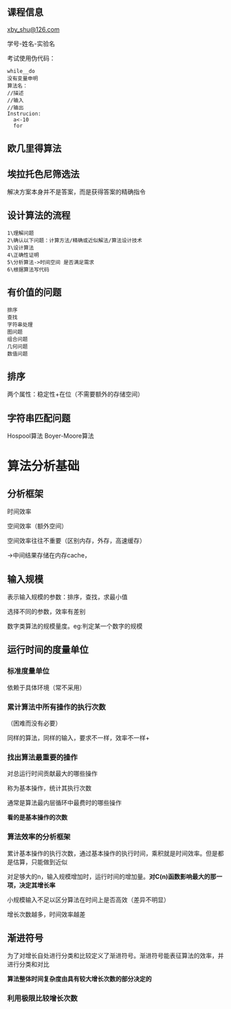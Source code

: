 ## 课程信息
xby_shu@126.com

学号-姓名-实验名

考试使用伪代码：
```
while__do 
没有变量申明
算法名：
//描述
//输入
//输出
Instrucion:
  a<-10
  for 
 ```
 
 ## 欧几里得算法
 
 ## 埃拉托色尼筛选法
 
 解决方案本身并不是答案，而是获得答案的精确指令
 
 ## 设计算法的流程
 ```
 1\理解问题
 2\确认以下问题：计算方法/精确或近似解法/算法设计技术
 3\设计算法
 4\正确性证明
 5\分析算法->时间空间 是否满足需求
 6\根据算法写代码
 ```
 
 ## 有价值的问题
 ```
 排序
 查找
 字符串处理
 图问题
 组合问题
 几何问题
 数值问题
 ```

## 排序
两个属性：稳定性+在位（不需要额外的存储空间）


## 字符串匹配问题
Hospool算法
Boyer-Moore算法

# 算法分析基础
## 分析框架
时间效率

空间效率（额外空间）

空间效率往往不重要（区别内存，外存，高速缓存）

->中间结果存储在内存cache，

## 输入规模
表示输入规模的参数：排序，查找，求最小值

选择不同的参数，效率有差别

数字类算法的规模量度。eg:判定某一个数字的规模

## 运行时间的度量单位
### 标准度量单位
依赖于具体环境（常不采用）

### 累计算法中所有操作的执行次数
（困难而没有必要）

同样的算法，同样的输入，要求不一样，效率不一样+

### 找出算法最重要的操作
对总运行时间贡献最大的哪些操作

称为基本操作，统计其执行次数

通常是算法最内层循环中最费时的哪些操作

**看的是基本操作的次数**

### 算法效率的分析框架
累计基本操作的执行次数，通过基本操作的执行时间，乘积就是时间效率。但是都是估算，只能做到近似

对足够大的n，输入规模增加时，运行时间的增加量。**对C(n)函数影响最大的那一项，决定其增长率**

小规模输入不足以区分算法在时间上是否高效（差异不明显）

增长次数越多，时间效率越差

## 渐进符号
为了对增长自处进行分类和比较定义了渐进符号。渐进符号能表征算法的效率，并进行分类和对比

**算法整体时间复杂度由具有较大增长次数的部分决定的**

### 利用极限比较增长次数



